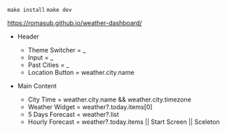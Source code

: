 ```make install```
```make dev```


https://romasub.github.io/weather-dashboard/

- Header
    - Theme Switcher = _
    - Input = _ 
    - Past Cities = _
    - Location Button = weather.city.name

- Main Content
    - City Time = weather.city.name && weather.city.timezone
    - Weather Widget = weather?.today.items[0]
    - 5 Days Forecast = weather?.list 
    - Hourly Forecast = weather?.today.items
 || Start Screen
 || Sceleton 
